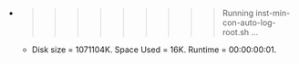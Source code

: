 * >>>>>>>>> Running inst-min-con-auto-log-root.sh ...
  * Disk size = 1071104K. Space Used = 16K. Runtime = 00:00:00:01.

